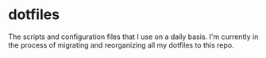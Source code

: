 # dotfiles
The scripts and configuration files that I use on a daily basis.
I'm currently in the process of migrating and reorganizing all my dotfiles to this repo.

